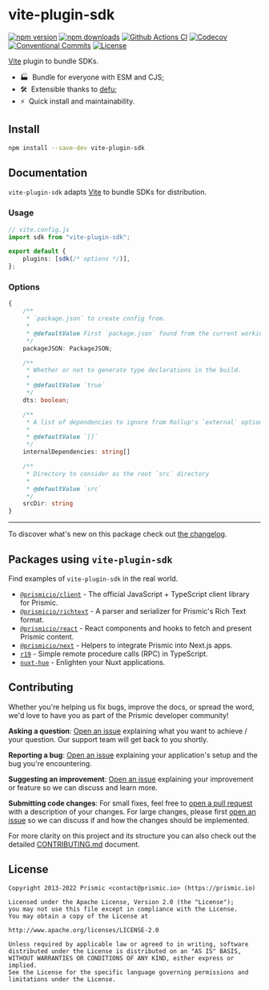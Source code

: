 <!--

TODO: Go through all "TODO" comments in the project

TODO: Replace all on all files (README.md, CONTRIBUTING.md, bug_report.md, package.json):
- vite-plugin-sdk
- Vite plugin to bundle SDKs
- prismicio-community/vite-plugin-sdk
- vite-plugin-sdk

-->

# vite-plugin-sdk

[![npm version][npm-version-src]][npm-version-href]
[![npm downloads][npm-downloads-src]][npm-downloads-href]
[![Github Actions CI][github-actions-ci-src]][github-actions-ci-href]
[![Codecov][codecov-src]][codecov-href]
[![Conventional Commits][conventional-commits-src]][conventional-commits-href]
[![License][license-src]][license-href]

<!-- TODO: Replacing link to Prismic with [Prismic][prismic] is useful here -->

[Vite][vite] plugin to bundle SDKs.

- 🏭 &nbsp;Bundle for everyone with ESM and CJS;
- 🛠 &nbsp;Extensible thanks to [defu][defu];
- ⚡ &nbsp;Quick install and maintainability.

<!--

TODO: Create a small list of package features:

- 🤔 &nbsp;A useful feature;
- 🥴 &nbsp;Another useful feature;
- 🙃 &nbsp;A final useful feature.

Non-breaking space: &nbsp; are here on purpose to fix emoji rendering on certain systems.

-->

## Install

```bash
npm install --save-dev vite-plugin-sdk
```

## Documentation

`vite-plugin-sdk` adapts [Vite][vite] to bundle SDKs for distribution.

### Usage

```typescript
// vite.config.js
import sdk from "vite-plugin-sdk";

export default {
	plugins: [sdk(/* options */)],
};
```

### Options

```typescript
{
	/**
	 * `package.json` to create config from.
	 *
	 * @defaultValue First `package.json` found from the current working directory and up.
	 */
	packageJSON: PackageJSON;

	/**
	 * Whether or not to generate type declarations in the build.
	 *
	 * @defaultValue `true`
	 */
	dts: boolean;

	/**
	 * A list of dependencies to ignore from Rollup's `external` option.
	 *
	 * @defaultValue `[]`
	 */
	internalDependencies: string[]

	/**
	 * Directory to consider as the root `src` directory
	 *
	 * @defaultValue `src`
	 */
	srcDir: string
}
```

---

To discover what's new on this package check out [the changelog][changelog].

## Packages using `vite-plugin-sdk`

Find examples of `vite-plugin-sdk` in the real world.

- [`@prismicio/client`](https://github.com/prismicio/prismic-client) - The official JavaScript + TypeScript client library for Prismic.
- [`@prismicio/richtext`](https://github.com/prismicio/prismic-richtext) - A parser and serializer for Prismic's Rich Text format.
- [`@prismicio/react`](https://github.com/prismicio/prismic-react) - React components and hooks to fetch and present Prismic content.
- [`@prismicio/next`](https://github.com/prismicio/prismic-next) - Helpers to integrate Prismic into Next.js apps.
- [`r19`](https://github.com/prismicio-community/r19) - Simple remote procedure calls (RPC) in TypeScript.
- [`nuxt-hue`](https://github.com/lihbr/nuxt-hue) - Enlighten your Nuxt applications.

## Contributing

Whether you're helping us fix bugs, improve the docs, or spread the word, we'd love to have you as part of the Prismic developer community!

**Asking a question**: [Open an issue][repo-bug-report] explaining what you want to achieve / your question. Our support team will get back to you shortly.

**Reporting a bug**: [Open an issue][repo-bug-report] explaining your application's setup and the bug you're encountering.

**Suggesting an improvement**: [Open an issue][repo-feature-request] explaining your improvement or feature so we can discuss and learn more.

**Submitting code changes**: For small fixes, feel free to [open a pull request][repo-pull-requests] with a description of your changes. For large changes, please first [open an issue][repo-feature-request] so we can discuss if and how the changes should be implemented.

For more clarity on this project and its structure you can also check out the detailed [CONTRIBUTING.md][contributing] document.

## License

```
Copyright 2013-2022 Prismic <contact@prismic.io> (https://prismic.io)

Licensed under the Apache License, Version 2.0 (the "License");
you may not use this file except in compliance with the License.
You may obtain a copy of the License at

http://www.apache.org/licenses/LICENSE-2.0

Unless required by applicable law or agreed to in writing, software
distributed under the License is distributed on an "AS IS" BASIS,
WITHOUT WARRANTIES OR CONDITIONS OF ANY KIND, either express or implied.
See the License for the specific language governing permissions and
limitations under the License.
```

<!-- Links -->

[vite]: https://vitejs.dev
[prismic]: https://prismic.io
[defu]: https://github.com/unjs/defu#function-merger

<!-- TODO: Replace link with a more useful one if available -->

[changelog]: ./CHANGELOG.md
[contributing]: ./CONTRIBUTING.md

<!-- TODO: Replace link with a more useful one if available -->

[repo-bug-report]: https://github.com/prismicio-community/vite-plugin-sdk/issues/new?assignees=&labels=bug&template=bug_report.md&title=
[repo-feature-request]: https://github.com/prismicio-community/vite-plugin-sdk/issues/new?assignees=&labels=enhancement&template=feature_request.md&title=
[repo-pull-requests]: https://github.com/prismicio-community/vite-plugin-sdk/pulls

<!-- Badges -->

[npm-version-src]: https://img.shields.io/npm/v/vite-plugin-sdk/latest.svg
[npm-version-href]: https://npmjs.com/package/vite-plugin-sdk
[npm-downloads-src]: https://img.shields.io/npm/dm/vite-plugin-sdk.svg
[npm-downloads-href]: https://npmjs.com/package/vite-plugin-sdk
[github-actions-ci-src]: https://github.com/prismicio-community/vite-plugin-sdk/workflows/ci/badge.svg
[github-actions-ci-href]: https://github.com/prismicio-community/vite-plugin-sdk/actions?query=workflow%3Aci
[codecov-src]: https://img.shields.io/codecov/c/github/prismicio-community/vite-plugin-sdk.svg
[codecov-href]: https://codecov.io/gh/prismicio-community/vite-plugin-sdk
[conventional-commits-src]: https://img.shields.io/badge/Conventional%20Commits-1.0.0-yellow.svg
[conventional-commits-href]: https://conventionalcommits.org
[license-src]: https://img.shields.io/npm/l/vite-plugin-sdk.svg
[license-href]: https://npmjs.com/package/vite-plugin-sdk

